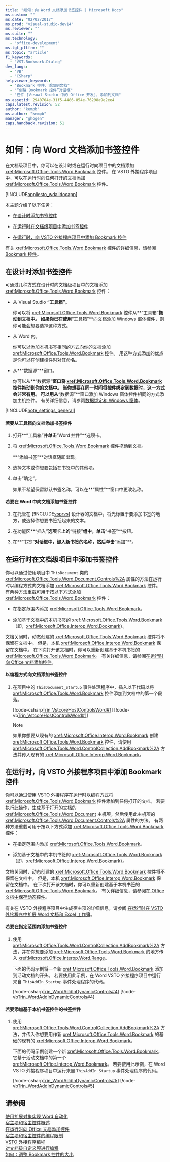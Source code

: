 ```yaml
---
title: "如何：向 Word 文档添加书签控件 | Microsoft Docs"
ms.custom: ""
ms.date: "02/02/2017"
ms.prod: "visual-studio-dev14"
ms.reviewer: ""
ms.suite: ""
ms.technology: 
  - "office-development"
ms.tgt_pltfrm: ""
ms.topic: "article"
f1_keywords: 
  - "VST.Bookmark.Dialog"
dev_langs: 
  - "VB"
  - "CSharp"
helpviewer_keywords: 
  - "Bookmark 控件，添加到文档"
  - "“创建 Bookmark 控件”对话框"
  - "控件 [Visual Studio 中的 Office 开发]，添加到文档"
ms.assetid: 2940704e-31f5-4486-854e-76298a9e2ee4
caps.latest.revision: 52
author: "kempb"
ms.author: "kempb"
manager: "ghogen"
caps.handback.revision: 51
---
```

# 如何：向 Word 文档添加书签控件
  在文档级项目中，你可以在设计时或在运行时向项目中的文档添加 <xref:Microsoft.Office.Tools.Word.Bookmark> 控件。 在 VSTO 外接程序项目中，可以在运行时向任何打开的文档添加 <xref:Microsoft.Office.Tools.Word.Bookmark> 控件。  
  
 [!INCLUDE[appliesto_wdalldocapp](../vsto/includes/appliesto-wdalldocapp-md.md)]  
  
 本主题介绍了以下任务：  
  
-   [在设计时添加书签控件](#designtime)  
  
-   [在运行时在文档级项目中添加书签控件](#runtimedoclevel)  
  
-   [在运行时，向 VSTO 外接程序项目中添加 Bookmark 控件](#runtimeaddin)  
  
 有关 <xref:Microsoft.Office.Tools.Word.Bookmark> 控件的详细信息，请参阅 [Bookmark 控件](../vsto/bookmark-control.md)。  
  
##  <a name="designtime"></a> 在设计时添加书签控件  
 可通过几种方式在设计时向文档级项目中的文档添加 <xref:Microsoft.Office.Tools.Word.Bookmark> 控件：  
  
-   从 Visual Studio **“工具箱”**。  
  
     你可以将 <xref:Microsoft.Office.Tools.Word.Bookmark> 控件从**“工具箱”**拖动到文档中。 如果你已在使用**“工具箱”**向文档添加 Windows 窗体控件，则你可能会想要选择这种方式。  
  
-   从 Word 内。  
  
     你可以以添加本机书签相同的方式向你的文档添加 <xref:Microsoft.Office.Tools.Word.Bookmark> 控件。 用这种方式添加的优点是你可以在创建控件时对其命名。  
  
-   从**“数据源”**窗口。  
  
     你可以从**“数据源”**窗口将 <xref:Microsoft.Office.Tools.Word.Bookmark> 控件拖动到你的文档中。 当你想要在同一时间将控件绑定到数据时，这一方式会非常有用。 可以用从**“数据源”**窗口添加 Windows 窗体控件相同的方式添加主机控件。 有关详细信息，请参阅[数据绑定和 Windows 窗体](http://msdn.microsoft.com/library/419aac5e-819b-4aad-88b0-73a2f8c0bd27)。  
  
 [!INCLUDE[note_settings_general](../sharepoint/includes/note-settings-general-md.md)]  
  
#### 若要从工具箱向文档添加书签控件  
  
1.  打开**“工具箱”**并单击**“Word 控件”**选项卡。  
  
2.  将 <xref:Microsoft.Office.Tools.Word.Bookmark> 控件拖动到文档。  
  
     **“添加书签”**对话框随即出现。  
  
3.  选择文本或你想要包括在书签中的其他项。  
  
4.  单击“确定”。  
  
     如果不希望保留默认书签名称，可以在**“属性”**窗口中更改名称。  
  
#### 若要在 Word 中向文档添加书签控件  
  
1.  在托管在 [!INCLUDE[vsprvs](../sharepoint/includes/vsprvs-md.md)] 设计器的文档中，将光标置于要添加书签的地方，或选择你想要书签括起来的文本。  
  
2.  在功能区**“插入”**选项卡上的**“链接”**组中，单击**“书签”**按钮。  
  
3.  在**“书签”**对话框中，键入新书签的名称，然后单击**“添加”**。  
  
##  <a name="runtimedoclevel"></a> 在运行时在文档级项目中添加书签控件  
 你可以通过使用项目中 `ThisDocument` 类的 <xref:Microsoft.Office.Tools.Word.Document.Controls%2A> 属性的方法在运行时以编程方式向文档添加 <xref:Microsoft.Office.Tools.Word.Bookmark> 控件。 有两种方法重载可用于按以下方式添加 <xref:Microsoft.Office.Tools.Word.Bookmark> 控件：  
  
-   在指定范围内添加 <xref:Microsoft.Office.Tools.Word.Bookmark>。  
  
-   添加基于文档中的本机书签的 <xref:Microsoft.Office.Tools.Word.Bookmark>（即，<xref:Microsoft.Office.Interop.Word.Bookmark>）。  
  
 文档关闭时，动态创建的 <xref:Microsoft.Office.Tools.Word.Bookmark> 控件将不保留在文档中。 但是，本机 <xref:Microsoft.Office.Interop.Word.Bookmark> 保留在文档中。 在下次打开该文档时，你可以重新创建基于本机书签的 <xref:Microsoft.Office.Tools.Word.Bookmark>。 有关详细信息，请参阅[在运行时向 Office 文档添加控件](../vsto/adding-controls-to-office-documents-at-run-time.md)。  
  
#### 以编程方式向文档添加书签控件  
  
1.  在项目中的 `ThisDocument_Startup` 事件处理程序中，插入以下代码以将 <xref:Microsoft.Office.Tools.Word.Bookmark> 控件添加到文档中的第一个段落。  
  
     [!code-csharp[Trin_VstcoreHostControlsWord#1](../snippets/csharp/VS_Snippets_OfficeSP/Trin_VstcoreHostControlsWord/CS/ThisDocument.cs#1)]
     [!code-vb[Trin_VstcoreHostControlsWord#1](../snippets/visualbasic/VS_Snippets_OfficeSP/Trin_VstcoreHostControlsWord/VB/ThisDocument.vb#1)]  
  
    > [!NOTE]  
    >  如果你想要从现有的 <xref:Microsoft.Office.Interop.Word.Bookmark> 创建 <xref:Microsoft.Office.Tools.Word.Bookmark> 控件，请使用 <xref:Microsoft.Office.Tools.Word.ControlCollection.AddBookmark%2A> 方法并传入现有的 <xref:Microsoft.Office.Interop.Word.Bookmark>。  
  
##  <a name="runtimeaddin"></a> 在运行时，向 VSTO 外接程序项目中添加 Bookmark 控件  
 你可以通过使用 VSTO 外接程序在运行时以编程方式将 <xref:Microsoft.Office.Tools.Word.Bookmark> 控件添加到任何打开的文档。 若要执行此操作，生成基于打开的文档的 <xref:Microsoft.Office.Tools.Word.Document> 主机项，然后使用此主机项的 <xref:Microsoft.Office.Tools.Word.Document.Controls%2A> 属性的方法。 有两种方法重载可用于按以下方式添加 <xref:Microsoft.Office.Tools.Word.Bookmark> 控件：  
  
-   在指定范围内添加 <xref:Microsoft.Office.Tools.Word.Bookmark>。  
  
-   添加基于文档中的本机书签的 <xref:Microsoft.Office.Tools.Word.Bookmark>（即，<xref:Microsoft.Office.Interop.Word.Bookmark>）。  
  
 文档关闭时，动态创建的 <xref:Microsoft.Office.Tools.Word.Bookmark> 控件将不保留在文档中。 但是，本机 <xref:Microsoft.Office.Interop.Word.Bookmark> 保留在文档中。 在下次打开该文档时，你可以重新创建基于本机书签的 <xref:Microsoft.Office.Tools.Word.Bookmark>。 有关详细信息，请参阅[在 Office 文档中保存动态控件](../vsto/persisting-dynamic-controls-in-office-documents.md)。  
  
 有关在 VSTO 外接程序项目中生成宿主项的详细信息，请参阅 [在运行时在 VSTO 外接程序中扩展 Word 文档和 Excel 工作簿](../vsto/extending-word-documents-and-excel-workbooks-in-vsto-add-ins-at-run-time.md)。  
  
#### 若要在指定范围内添加书签控件  
  
1.  使用 <xref:Microsoft.Office.Tools.Word.ControlCollection.AddBookmark%2A> 方法，并在你想要添加 <xref:Microsoft.Office.Tools.Word.Bookmark> 的地方传入 <xref:Microsoft.Office.Interop.Word.Range>。  
  
     下面的代码示例将一个新 <xref:Microsoft.Office.Tools.Word.Bookmark> 添加到活动文档的开头。 若要使用此示例，在 Word VSTO 外接程序项目中运行来自 `ThisAddIn_Startup` 事件处理程序的代码。  
  
     [!code-csharp[Trin_WordAddInDynamicControls#4](../snippets/csharp/VS_Snippets_OfficeSP/Trin_WordAddInDynamicControls/CS/ThisAddIn.cs#4)]
     [!code-vb[Trin_WordAddInDynamicControls#4](../snippets/visualbasic/VS_Snippets_OfficeSP/Trin_WordAddInDynamicControls/VB/ThisAddIn.vb#4)]  
  
#### 若要添加基于本机书签控件的书签控件  
  
1.  使用 <xref:Microsoft.Office.Tools.Word.ControlCollection.AddBookmark%2A> 方法，并传入你想要用作新 <xref:Microsoft.Office.Tools.Word.Bookmark> 的基础的现有的 <xref:Microsoft.Office.Interop.Word.Bookmark>。  
  
     下面的代码示例创建一个新 <xref:Microsoft.Office.Tools.Word.Bookmark>，它基于活动文档中的第一个 <xref:Microsoft.Office.Interop.Word.Bookmark>。 若要使用此示例，在 Word VSTO 外接程序项目中运行来自 `ThisAddIn_Startup` 事件处理程序的代码。  
  
     [!code-csharp[Trin_WordAddInDynamicControls#5](../snippets/csharp/VS_Snippets_OfficeSP/Trin_WordAddInDynamicControls/CS/ThisAddIn.cs#5)]
     [!code-vb[Trin_WordAddInDynamicControls#5](../snippets/visualbasic/VS_Snippets_OfficeSP/Trin_WordAddInDynamicControls/VB/ThisAddIn.vb#5)]  
  
## 请参阅  
 [使用扩展对象实现 Word 自动化](../vsto/automating-word-by-using-extended-objects.md)   
 [宿主项和宿主控件概述](../vsto/host-items-and-host-controls-overview.md)   
 [在运行时向 Office 文档添加控件](../vsto/adding-controls-to-office-documents-at-run-time.md)   
 [宿主项和宿主控件的编程限制](../vsto/programmatic-limitations-of-host-items-and-host-controls.md)   
 [VSTO 外接程序编程](../vsto/programming-vsto-add-ins.md)   
 [对文档级自定义项进行编程](../vsto/programming-document-level-customizations.md)   
 [如何：调整 Bookmark 控件的大小](../vsto/how-to-resize-bookmark-controls.md)  
  
  